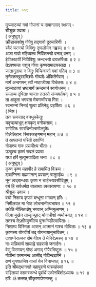 ```yaml
---
title: ०१९
---
```

मुञ्जाटव्यां गवां गोपानां च दावानलाद् रक्षणम् -  
श्रीशुक उवाच ।  
( अनुष्टुप् )  
क्रीडासक्तेषु गोपेषु तद्गावो दूरचारिणीः ।  
स्वैरं चरन्त्यो विविशुः तृणलोभेन गह्वरम् ॥ १ ॥  
अजा गावो महिष्यश्च निर्विशन्त्यो वनाद् वनम् ।  
ईषीकाटवीं निर्विविशुः क्रन्दन्त्यो दावतर्षिताः ॥ २ ॥  
तेऽपश्यन्तः पशून् गोपाः कृष्णरामादयस्तदा ।  
जातानुतापा न विदुः विचिन्वन्तो गवां गतिम् ॥ ३ ॥  
तृणैस्तत्खुरदच्छिन्नैः गोष्पदैः अंकितैर्गवाम् ।  
मार्गं अन्वगमन् सर्वे नष्टाजीव्या विचेतसः ॥ ४ ॥  
मुञ्जाटव्यां भ्रष्टमार्गं क्रन्दमानं स्वगोधनम् ।  
सम्प्राप्य तृषिताः श्रान्ताः ततस्ते संन्यवर्तयन् ॥ ५ ॥  
ता आहूता भगवता मेघगम्भीरया गिरा ।  
स्वनाम्नां निनदं श्रुत्वा प्रतिनेदुः प्रहर्षिताः ॥ ६ ॥  
( मिश्र )  
ततः समन्ताद् वनधूमकेतुः  
यदृच्छयाभूत् क्षयकृत् वनौकसाम् ।  
समीरितः सारथिनोल्बणोल्मुकैः  
विलेलिहानः स्थिरजङ्‌गमान् महान् ॥ ७ ॥  
तं आपतन्तं परितो दवाग्निं  
गोपाश्च गावः प्रसमीक्ष्य भीताः ।  
ऊचुश्च कृष्णं सबलं प्रपन्ना  
यथा हरिं मृत्युभयार्दिता जनाः ॥ ८ ॥  
( अनुष्टुप् )  
कृष्ण कृष्ण महावीर हे रामामित विक्रम ।  
दावाग्निना दह्यमानान् प्रपन्नान् त्रातुमर्हथः ॥ ९ ॥  
नूनं त्वद्बान्धवाः कृष्ण न चार्हन्त्यवसीदितुम् ।  
वयं हि सर्वधर्मज्ञ त्वन्नाथाः त्वत्परायणाः ॥ १० ॥  
श्रीशुक उवाच ।  
वचो निशम्य कृपणं बन्धूनां भगवान् हरिः ।  
निमीलयत मा भैष्ट लोचनानीत्यभाषत ॥ ११ ॥  
तथेति मीलिताक्षेषु भगवान् अग्निमुल्बणम् ।  
पीत्वा मुखेन तान्कृच्छ्राद् योगाधीशो व्यमोचयत् ॥ १२ ॥  
ततश्च तेऽक्षीण्युन्मील्य पुनर्भाण्डीरमापिताः ।  
निशाम्य विस्मिता आसन् आत्मानं गाश्च मोचिताः ॥ १३ ॥  
कृष्णस्य योगवीर्यं तद् योगमायानुभावितम् ।  
दावाग्नेरात्मनः क्षेमं वीक्ष्य ते मेनिरेऽमरम् ॥ १४ ॥  
गाः सन्निवर्त्य सायाह्ने सहरामो जनार्दनः ।  
वेणुं विरणयन् गोष्ठं अगाद् गोपैरभिष्टुतः ॥ १५ ॥  
गोपीनां परमानन्द आसीद् गोविन्ददर्शने ।  
क्षणं युगशतमिव यासां येन विनाभवत् ॥ १६ ॥  
इति श्रीमद्भागवते महापुराणे पारमहंस्यां  
संहितायां दशमस्कन्धे पूर्वार्धे एकोनविंशोऽध्यायः ॥ १९ ॥  
हरिः ॐ तत्सत् श्रीकृष्णार्पणमस्तु ॥